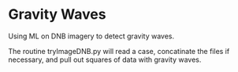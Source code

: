 # Gravity Waves

Using ML on DNB imagery to detect gravity waves.

The routine tryImageDNB.py will read a case, concatinate the files if necessary, and pull out squares of data with gravity waves.
